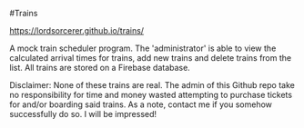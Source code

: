 #Trains

https://lordsorcerer.github.io/trains/

A mock train scheduler program.  The 'administrator' is able to view the calculated arrival times for trains, add new trains and delete trains from the list.  All trains are stored on a Firebase database.

Disclaimer: None of these trains are real.  The admin of this Github repo take no responsibility for time and money wasted attempting to purchase tickets for and/or boarding said trains.  As a note, contact me if you somehow successfully do so.  I will be impressed!

